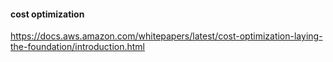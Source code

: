 #### cost optimization
https://docs.aws.amazon.com/whitepapers/latest/cost-optimization-laying-the-foundation/introduction.html
